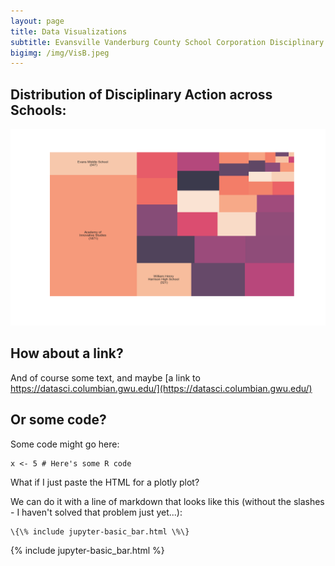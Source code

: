 ```yaml
---
layout: page
title: Data Visualizations
subtitle: Evansville Vanderburg County School Corporation Disciplinary Data
bigimg: /img/VisB.jpeg
---
```


## Distribution of Disciplinary Action across Schools:
<img src= "/img/treemapSchool%20Name.png" >

## How about a link?

And of course some text, and maybe [a link to https://datasci.columbian.gwu.edu/](https://datasci.columbian.gwu.edu/)

## Or some code?

Some code might go here:

```
x <- 5 # Here's some R code
```

What if I just paste the HTML for a plotly plot?

We can do it with a line of markdown that looks like this (without the slashes - I haven't solved that problem just yet...):
```
\{\% include jupyter-basic_bar.html \%\}
```
{% include jupyter-basic_bar.html %}

